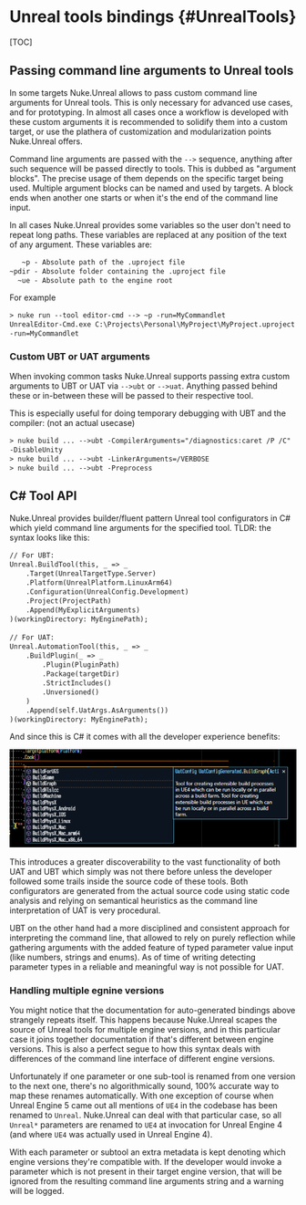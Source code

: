 # Unreal tools bindings {#UnrealTools}

[TOC]

## Passing command line arguments to Unreal tools

In some targets Nuke.Unreal allows to pass custom command line arguments for Unreal tools. This is only necessary for advanced use cases, and for prototyping. In almost all cases once a workflow is developed with these custom arguments it is recommended to solidify them into a custom target, or use the plathera of customization and modularization points Nuke.Unreal offers.

Command line arguments are passed with the `-->` sequence, anything after such sequence will be passed directly to tools. This is dubbed as "argument blocks". The precise usage of them depends on the specific target being used. Multiple argument blocks can be named and used by targets. A block ends when another one starts or when it's the end of the command line input.

In all cases Nuke.Unreal provides some variables so the user don't need to repeat long paths. These variables are replaced at any position of the text of any argument. These variables are:

```
   ~p - Absolute path of the .uproject file
~pdir - Absolute folder containing the .uproject file
  ~ue - Absolute path to the engine root
```

For example

```
> nuke run --tool editor-cmd --> ~p -run=MyCommandlet
UnrealEditor-Cmd.exe C:\Projects\Personal\MyProject\MyProject.uproject -run=MyCommandlet
```

### Custom UBT or UAT arguments

When invoking common tasks Nuke.Unreal supports passing extra custom arguments to UBT or UAT via `-->ubt` or `-->uat`. Anything passed behind these or in-between these will be passed to their respective tool.

This is especially useful for doing temporary debugging with UBT and the compiler: (not an actual usecase)
```
> nuke build ... -->ubt -CompilerArguments="/diagnostics:caret /P /C" -DisableUnity
> nuke build ... -->ubt -LinkerArguments=/VERBOSE
> nuke build ... -->ubt -Preprocess
```

## C# Tool API

Nuke.Unreal provides builder/fluent pattern Unreal tool configurators in C# which yield command line arguments for the specified tool. TLDR: the syntax looks like this:

```CSharp
// For UBT:
Unreal.BuildTool(this, _ => _
    .Target(UnrealTargetType.Server)
    .Platform(UnrealPlatform.LinuxArm64)
    .Configuration(UnrealConfig.Development)
    .Project(ProjectPath)
    .Append(MyExplicitArguments)
)(workingDirectory: MyEnginePath);

// For UAT:
Unreal.AutomationTool(this, _ => _
    .BuildPlugin(_ => _
        .Plugin(PluginPath)
        .Package(targetDir)
        .StrictIncludes()
        .Unversioned()
    )
    .Append(self.UatArgs.AsArguments())
)(workingDirectory: MyEnginePath);
```

And since this is C# it comes with all the developer experience benefits:

![](nuke-unreal-uat-bindings-docs.png)

This introduces a greater discoverability to the vast functionality of both UAT and UBT which simply was not there before unless the developer followed some trails inside the source code of these tools. Both configurators are generated from the actual source code using static code analysis and relying on semantical heuristics as the command line interpretation of UAT is very procedural.

UBT on the other hand had a more disciplined and consistent approach for interpreting the command line, that allowed to rely on purely reflection while gathering arguments with the added feature of typed parameter value input (like numbers, strings and enums). As of time of writing detecting parameter types in a reliable and meaningful way is not possible for UAT.

### Handling multiple egnine versions

You might notice that the documentation for auto-generated bindings above strangely repeats itself. This happens because Nuke.Unreal scapes the source of Unreal tools for multiple engine versions, and in this particular case it joins together documentation if that's different between engine versions. This is also a perfect segue to how this syntax deals with differences of the command line interface of different engine versions.

Unfortunately if one parameter or one sub-tool is renamed from one version to the next one, there's no algorithmically sound, 100% accurate way to map these renames automatically. With one exception of course when Unreal Engine 5 came out all mentions of `UE4` in the codebase has been renamed to `Unreal`. Nuke.Unreal can deal with that particular case, so all `Unreal*` parameters are renamed to `UE4` at invocation for Unreal Engine 4 (and where `UE4` was actually used in Unreal Engine 4).

With each parameter or subtool an extra metadata is kept denoting which engine versions they're compatible with. If the developer would invoke a parameter which is not present in their target engine version, that will be ignored from the resulting command line arguments string and a warning will be logged.